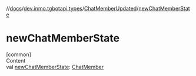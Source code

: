 //[docs](../../../index.md)/[dev.inmo.tgbotapi.types](../index.md)/[ChatMemberUpdated](index.md)/[newChatMemberState](new-chat-member-state.md)



# newChatMemberState  
[common]  
Content  
val [newChatMemberState](new-chat-member-state.md): [ChatMember](../../dev.inmo.tgbotapi.types.ChatMember.abstracts/-chat-member/index.md)  



